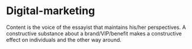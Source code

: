 # Digital-marketing
Content is the voice of the essayist that maintains his/her perspectives. A constructive substance about a brand/VIP/benefit makes a constructive effect on individuals and the other way around.
